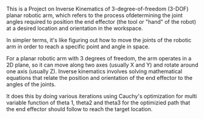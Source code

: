 This is a Project on Inverse Kinematics of 3-degree-of-freedom (3-DOF) planar robotic arm, which refers to the process ofdetermining the joint angles required to position the end effector (the tool or "hand" of the robot) at a desired location and orientation in the workspace.

In simpler terms, it's like figuring out how to move the joints of the robotic arm in order to reach a specific point and angle in space.

For a planar robotic arm with 3 degrees of freedom, the arm operates in a 2D plane, so it can move along two axes (usually X and Y) and rotate around one axis (usually Z). Inverse kinematics involves solving mathematical equations that relate the position and orientation of the end effector to the angles of the joints.

It does this by doing various iterations using Cauchy's optimization for multi variable function of theta 1, theta2 and theta3 for the optimizied path that the end effector should follow to reach the target location.
